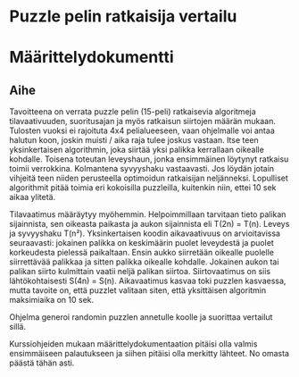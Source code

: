 # Puzzle pelin ratkaisija vertailu

# Määrittelydokumentti

## Aihe

Tavoitteena on verrata puzzle pelin (15-peli) ratkaisevia algoritmeja tilavaativuuden, suoritusajan ja myös ratkaisun siirtojen määrän mukaan. Tulosten vuoksi ei rajoituta 4x4 pelialueeseen, vaan ohjelmalle voi antaa halutun koon, joskin muisti / aika raja tulee joskus vastaan.  Itse teen yksinkertaisen algorithmin, joka siirtää yksi palikka kerrallaan oikealle kohdalle. Toisena toteutan leveyshaun, jonka ensimmäinen löytynyt ratkaisu toimii verrokkina. Kolmantena syvyyshaku vastaavasti. Jos löydän jotain vihjeitä teen niiden perusteella optimoidun ratkaisijan neljänneksi. Lopulliset algorithmit pitää toimia eri kokoisilla puzzleilla, kuitenkin niin, ettei 10 sek aikaa ylitetä. 

Tilavaatimus määräytyy myöhemmin. Helpoimmillaan tarvitaan tieto palikan sijainnista, sen oikeasta paikasta ja aukon sijainnista eli T(2n) = T(n). Leveys ja syvyyshaku T(n²). Yksinkertaisen koodin aikavaativuus on arvioitavissa seuraavasti: jokainen palikka on keskimäärin puolet leveydestä ja puolet korkeudesta pielessä paikaltaan. Ensin aukko siirretään oikealle puolelle siirrettävää palikkaa ja sitten palikka oikealle kohdalle. Jokainen aukon tai palikan siirto kulmittain vaatii neljä palikan siirtoa. Siirtovaatimus on siis lähtökohtaisesti S(4n) = S(n). Aikavaatimus kasvaa toki puzzlen kasvaessa, mutta tavoite on, että puzzlet valitaan siten, että yksittäisen algoritmin maksimiaika on 10 sek.

Ohjelma generoi randomin puzzlen annetulle koolle ja suorittaa vertailut sillä. 

Kurssiohjeiden mukaan määrittelydokumentaation pitäisi olla valmis ensimmäiseen palautukseen ja siihen pitäisi olla merkitty lähteet. No omasta päästä tähän asti.


